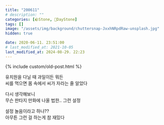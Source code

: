 ```yaml
---
title: "200611"
# description: ""
categories: [🪨Stone, 🌱DayStone]
tags: []
image: "/assets/img/background/chuttersnap-JxxhNRpdRaw-unsplash.jpg"
hidden: true

date: 2020-06-11. 23:51:00
# last_modified_at: 2021-10-05
last_modified_at: 2024-08-29. 22:23
---
```


{% include custom/old-post.html %}

유치원을 다닐 때 과일이든 뭐든  
씨를 먹으면 몸 속에서 씨가 자라는 줄 알았다  

다시 생각해보니  
무슨 판타지 만화에 나올 법한.. 그런 설정  

설정 놀음이라고 하나??  
아무튼 그런 걸 하는게 참 재밌다  

